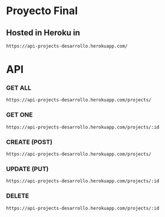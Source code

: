 # Proyecto Final

## Hosted in Heroku in

```
https://api-projects-desarrollo.herokuapp.com/
```

# API

### GET ALL

```
https://api-projects-desarrollo.herokuapp.com/projects/
```

### GET ONE

```
https://api-projects-desarrollo.herokuapp.com/projects/:id
```

### CREATE (POST)

```
https://api-projects-desarrollo.herokuapp.com/projects/
```

### UPDATE (PUT)

```
https://api-projects-desarrollo.herokuapp.com/projects/:id
```

### DELETE

```
https://api-projects-desarrollo.herokuapp.com/projects/:id
```

